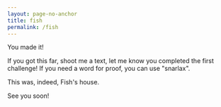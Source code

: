 ```yaml
---
layout: page-no-anchor
title: fish
permalink: /fish
---
```



You made it!

If you got this far, shoot me a text, let me know you completed the first challenge! If you need a word for proof, you can use "snarlax".

This was, indeed, Fish's house.

See you soon!
